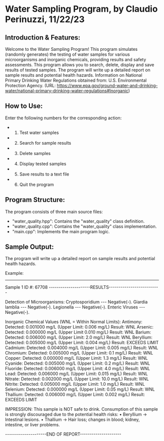 # Water Sampling Program, by Claudio Perinuzzi, 11/22/23

## Introduction & Features:
Welcome to the Water Sampling Program! This program simulates (randomly generates) the testing of water samples for various microorganisms and inorganic chemicals, providing results and safety assessments. This program allows you to search, delete, display and save results of tested samples. The program will write up a detailed report on sample results and potential health hazards. Information on National Primary Drinking Water Regulations obtained from: U.S. Environmental Protection Agency. (URL: https://www.epa.gov/ground-water-and-drinking-water/national-primary-drinking-water-regulations#Inorganic)

## How to Use:
Enter the following numbers for the corresponding action:
   - 1) Test water samples
   - 2) Search for sample results
   - 3) Delete samples
   - 4) Display tested samples
   - 5) Save results to a text file
   - 6) Quit the program

## Program Structure:
The program consists of three main source files:
- "water_quality.hpp": Contains the "water_quality" class definition.
- "water_quality.cpp": Contains the "water_quality" class implementation.
- "main.cpp": Implements the main program logic.

## Sample Output:
The program will write up a detailed report on sample results and potential health hazards.

Example:

------------------------------------------------------
Sample 1                                ID #: 67708
---------------------RESULTS--------------------------

Detection of Microorganisms:
  Cryptosporidium --- Negative(-).
  Giardia lamblia --- Negative(-).
  Legionella      --- Negative(-).
  Enteric Viruses --- Negative(-).

Inorganic Chemical Values (WNL = Within Normal Limits):
  Antimony: 
        Detected: 0.001000 mg/L (Upper Limit: 0.006 mg/L)
        Result: WNL
  Arsenic: 
        Detected: 0.000000 mg/L (Upper Limit 0.010 mg/L)
        Result: WNL
  Barium: 
        Detected: 0.006000 mg/L (Upper Limit: 2.0 mg/L)
        Result: WNL
  Beryllium: 
        Detected: 0.005000 mg/L (Upper Limit: 0.004 mg/L)
        Result: EXCEEDS LIMIT
  Cadmium: 
        Detected: 0.004000 mg/L (Upper Limit: 0.005 mg/L)
        Result: WNL
  Chromium: 
        Detected: 0.005000 mg/L (Upper Limit: 0.1 mg/L)
        Result: WNL
  Copper: 
        Detected: 0.000000 mg/L (Upper Limit: 1.3 mg/L)
        Result: WNL
  Cyanide: 
        Detected: 0.005000 mg/L (Upper Limit: 0.2 mg/L)
        Result: WNL
  Fluoride: 
        Detected: 0.006000 mg/L (Upper Limit: 4.0 mg/L)
        Result: WNL
  Lead: 
        Detected: 0.006000 mg/L (Upper Limit: 0.015 mg/L)
        Result: WNL
  Nitrate: 
        Detected: 0.002000 mg/L (Upper Limit: 10.0 mg/L)
        Result: WNL
  Nitrite: 
        Detected: 0.005000 mg/L (Upper Limit: 1.0 mg/L)
        Result: WNL
  Selenium: 
        Detected: 0.000000 mg/L (Upper Limit: 0.05 mg/L)
        Result: WNL
  Thallium: 
        Detected: 0.006000 mg/L (Upper Limit: 0.002 mg/L)
        Result: EXCEEDS LIMIT

IMPRESSION:
This sample is NOT safe to drink. Consumption of this sample is strongly discouraged due to the potential health risks:
        • Beryllium -> Intestinal lesions.
        • Thallium -> Hair loss; changes in blood; kidney, intestine, or liver problems.

---------------------END OF REPORT---------------------

